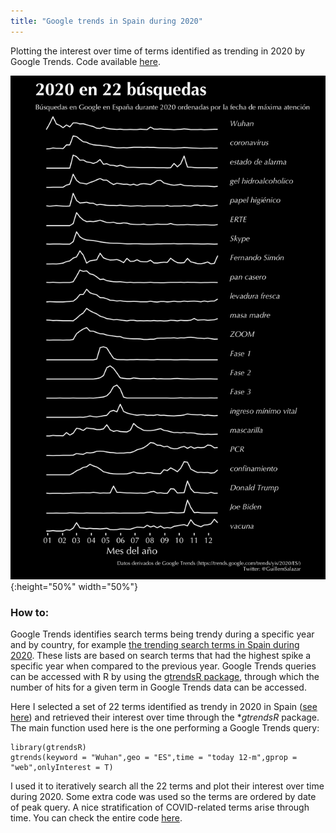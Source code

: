 ```yaml
---
title: "Google trends in Spain during 2020"
---
```


Plotting the interest over time of terms identified as trending in 2020 by Google Trends. Code available [here](https://github.com/GuillemSalazar/r_miscellanea/blob/gh-pages/code/google_trends_2020.R).

![osm](../images/2_gogle_trends_2020.png){:height="50%" width="50%"}

### How to:

Google Trends identifies search terms being trendy during a specific year and by country, for example [the trending search terms in Spain during 2020](https://trends.google.com/trends/yis/2020/ES/). These lists are based on search terms that had the highest spike a specific year when compared to the previous year. Google Trends queries can be accessed with R by using the [gtrendsR package](https://cran.r-project.org/web/packages/gtrendsR/), through which the number of hits for a given term in Google Trends data can be accessed.

Here I selected a set of 22 terms identified as trendy in 2020 in Spain ([see here](https://trends.google.com/trends/yis/2020/ES/)) and retrieved their interest over time through the **gtrendsR* package. The main function used here is the one performing a Google Trends query:

```{R}
library(gtrendsR)
gtrends(keyword = "Wuhan",geo = "ES",time = "today 12-m",gprop = "web",onlyInterest = T)
```

I used it to iteratively search all the 22 terms and plot their interest over time during 2020. Some extra code was used so the terms are ordered by date of peak query. A nice stratification of COVID-related terms arise through time. You can check the entire code [here](https://github.com/GuillemSalazar/r_miscellanea/blob/gh-pages/code/google_trends_2020.R).